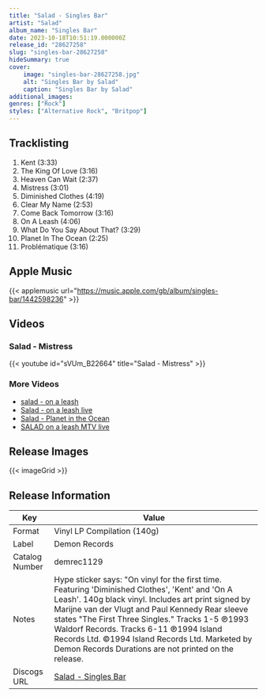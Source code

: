 ```yaml
---
title: "Salad - Singles Bar"
artist: "Salad"
album_name: "Singles Bar"
date: 2023-10-18T10:51:19.000000Z
release_id: "28627258"
slug: "singles-bar-28627258"
hideSummary: true
cover:
    image: "singles-bar-28627258.jpg"
    alt: "Singles Bar by Salad"
    caption: "Singles Bar by Salad"
additional_images:
genres: ["Rock"]
styles: ["Alternative Rock", "Britpop"]
---
```




## Tracklisting
1. Kent (3:33)
2. The King Of Love (3:16)
3. Heaven Can Wait (2:37)
4. Mistress (3:01)
5. Diminished Clothes (4:19)
6. Clear My Name (2:53)
7. Come Back Tomorrow (3:16)
8. On A Leash (4:06)
9. What Do You Say About That? (3:29)
10. Planet In The Ocean (2:25)
11. Problématique (3:16)

## Apple Music
{{< applemusic url="https://music.apple.com/gb/album/singles-bar/1442598236" >}}<br>


## Videos
### Salad - Mistress
{{< youtube id="sVUm_B22664" title="Salad - Mistress" >}}<br>
### More Videos

- [salad - on a leash](https://www.youtube.com/watch?v=m9vs6Y3B_W4)
- [Salad - on a leash live](https://www.youtube.com/watch?v=easvDZCv87Q)
- [Salad - Planet in the Ocean](https://www.youtube.com/watch?v=zFC5NvbEQPI)
- [SALAD on a leash  MTV live](https://www.youtube.com/watch?v=2IG0_1ahfsg)

## Release Images
{{< imageGrid >}}

## Release Information
|  Key           | Value                                                |
| ---------------| ---------------------------------------------------- |
| Format         | Vinyl LP Compilation (140g) |
| Label          | Demon Records |
| Catalog Number | demrec1129 |
| Notes | Hype sticker says: "On vinyl for the first time. Featuring 'Diminished Clothes', 'Kent' and 'On A Leash'. 140g black vinyl. Includes art print signed by Marijne van der Vlugt and Paul Kennedy   Rear sleeve states "The First Three Singles."  Tracks 1-5 ℗1993 Waldorf Records. Tracks 6-11 ℗1994 Island Records Ltd. ©1994 Island Records Ltd. Marketed by Demon Records  Durations are not printed on the release. |
| Discogs URL    | [Salad - Singles Bar](https://www.discogs.com/release/28627258-Salad-Singles-Bar) |